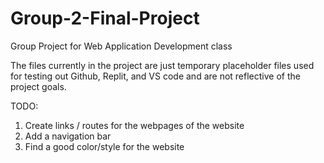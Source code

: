 # Group-2-Final-Project
Group Project for Web Application Development class

The files currently in the project are just temporary placeholder files used for testing out Github, Replit, and VS code and are not reflective of the project goals. 

TODO:
1. Create links / routes for the webpages of the website
2. Add a navigation bar
3. Find a good color/style for the website
